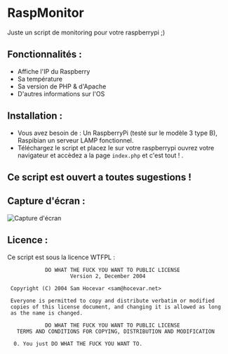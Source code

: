 # RaspMonitor
Juste un script de monitoring pour votre raspberrypi ;) 

## Fonctionnalités : 
- Affiche l'IP du Raspberry 
- Sa température 
- Sa version de PHP & d'Apache 
- D'autres informations sur l'OS 

## Installation : 
- Vous avez besoin de : Un RaspberryPi (testé sur le modèle 3 type B), Raspibian un serveur LAMP fonctionnel.
- Téléchargez le script et placez le sur votre raspberrypi ouvrez votre navigateur et accèdez a la page ``index.php`` et c'est tout ! . 

## Ce script est ouvert a toutes sugestions ! 

## Capture d'écran : 
![Capture d'écran](http://i.imgur.com/JMVIV5X.png)

## Licence : 

Ce script est sous la licence WTFPL : 

````
            DO WHAT THE FUCK YOU WANT TO PUBLIC LICENSE
                    Version 2, December 2004

 Copyright (C) 2004 Sam Hocevar <sam@hocevar.net>

 Everyone is permitted to copy and distribute verbatim or modified
 copies of this license document, and changing it is allowed as long
 as the name is changed.

            DO WHAT THE FUCK YOU WANT TO PUBLIC LICENSE
   TERMS AND CONDITIONS FOR COPYING, DISTRIBUTION AND MODIFICATION

  0. You just DO WHAT THE FUCK YOU WANT TO.
````
